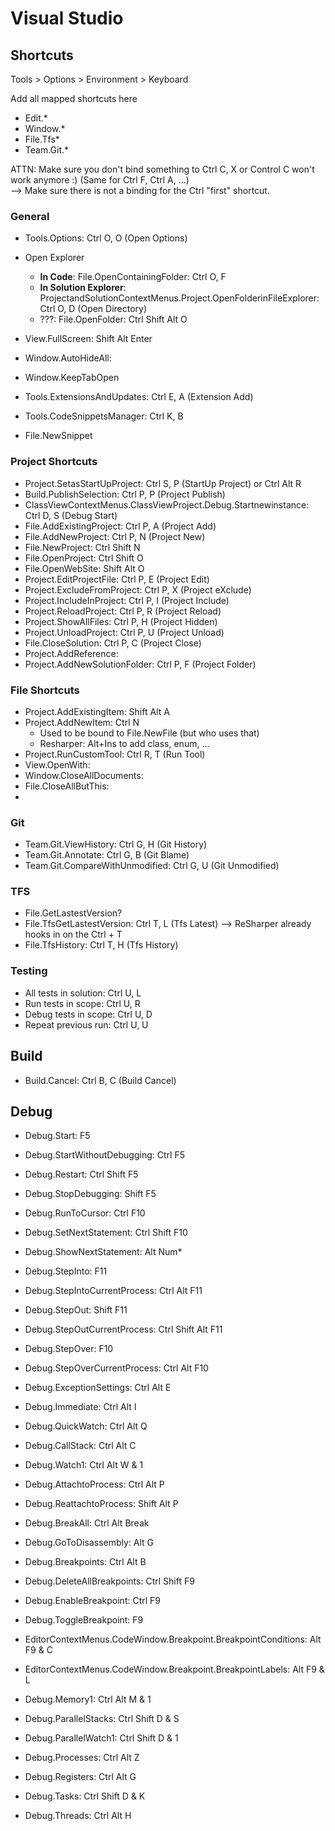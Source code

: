 Visual Studio
=============

Shortcuts
---------

Tools > Options > Environment > Keyboard


Add all mapped shortcuts here
- Edit.*
- Window.*
- File.Tfs*
- Team.Git.*


ATTN: Make sure you don't bind something to Ctrl C, X or Control C won't work anymore :)
(Same for Ctrl F, Ctrl A, ...)  
--> Make sure there is not a binding for the Ctrl "first" shortcut.


### General

- Tools.Options: Ctrl O, O (Open Options)
- Open Explorer
	- **In Code**: File.OpenContainingFolder: Ctrl O, F
	- **In Solution Explorer**: ProjectandSolutionContextMenus.Project.OpenFolderinFileExplorer: Ctrl O, D (Open Directory)
	- ???: File.OpenFolder: Ctrl Shift Alt O
- View.FullScreen: Shift Alt Enter
- Window.AutoHideAll: 
- Window.KeepTabOpen
- Tools.ExtensionsAndUpdates: Ctrl E, A (Extension Add)

- Tools.CodeSnippetsManager: Ctrl K, B
- File.NewSnippet

### Project Shortcuts

- Project.SetasStartUpProject: Ctrl S, P (StartUp Project) or Ctrl Alt R
- Build.PublishSelection: Ctrl P, P (Project Publish)
- ClassViewContextMenus.ClassViewProject.Debug.Startnewinstance: Ctrl D, S (Debug Start)
- File.AddExistingProject: Ctrl P, A (Project Add)
- File.AddNewProject: Ctrl P, N (Project New)
- File.NewProject: Ctrl Shift N
- File.OpenProject: Ctrl Shift O
- File.OpenWebSite: Shift Alt O
- Project.EditProjectFile: Ctrl P, E (Project Edit)
- Project.ExcludeFromProject: Ctrl P, X (Project eXclude)
- Project.IncludeInProject: Ctrl P, I (Project Include)
- Project.ReloadProject: Ctrl P, R (Project Reload)
- Project.ShowAllFiles: Ctrl P, H (Project Hidden)
- Project.UnloadProject: Ctrl P, U (Project Unload)
- File.CloseSolution: Ctrl P, C (Project Close)
- Project.AddReference: 
- Project.AddNewSolutionFolder: Ctrl P, F (Project Folder)


### File Shortcuts

- Project.AddExistingItem: Shift Alt A
- Project.AddNewItem: Ctrl N
	- Used to be bound to File.NewFile (but who uses that)  
	- Resharper: Alt+Ins to add class, enum, ...  
- Project.RunCustomTool: Ctrl R, T (Run Tool)
- View.OpenWith: 
- Window.CloseAllDocuments: 
- File.CloseAllButThis: 
- 


### Git

- Team.Git.ViewHistory: Ctrl G, H (Git History)
- Team.Git.Annotate: Ctrl G, B (Git Blame)
- Team.Git.CompareWithUnmodified: Ctrl G, U (Git Unmodified)

### TFS

- File.GetLastestVersion?
- File.TfsGetLastestVersion: Ctrl T, L (Tfs Latest) --> ReSharper already hooks in on the Ctrl + T
- File.TfsHistory: Ctrl T, H (Tfs History)


### Testing

- All tests in solution: Ctrl U, L
- Run tests in scope: Ctrl U, R
- Debug tests in scope: Ctrl U, D
- Repeat previous run: Ctrl U, U

## Build

- Build.Cancel: Ctrl B, C (Build Cancel)


## Debug

- Debug.Start: F5
- Debug.StartWithoutDebugging: Ctrl F5
- Debug.Restart: Ctrl Shift F5
- Debug.StopDebugging: Shift F5
- Debug.RunToCursor: Ctrl F10
- Debug.SetNextStatement: Ctrl Shift F10
- Debug.ShowNextStatement: Alt Num*
- Debug.StepInto: F11
- Debug.StepIntoCurrentProcess: Ctrl Alt F11
- Debug.StepOut: Shift F11
- Debug.StepOutCurrentProcess: Ctrl Shift Alt F11
- Debug.StepOver: F10
- Debug.StepOverCurrentProcess: Ctrl Alt F10

- Debug.ExceptionSettings: Ctrl Alt E
- Debug.Immediate: Ctrl Alt I
- Debug.QuickWatch: Ctrl Alt Q
- Debug.CallStack: Ctrl Alt C
- Debug.Watch1: Ctrl Alt W & 1

- Debug.AttachtoProcess: Ctrl Alt P
- Debug.ReattachtoProcess: Shift Alt P
- Debug.BreakAll: Ctrl Alt Break
- Debug.GoToDisassembly: Alt G

- Debug.Breakpoints: Ctrl Alt B
- Debug.DeleteAllBreakpoints: Ctrl Shift F9
- Debug.EnableBreakpoint: Ctrl F9
- Debug.ToggleBreakpoint: F9
- EditorContextMenus.CodeWindow.Breakpoint.BreakpointConditions: Alt F9 & C
- EditorContextMenus.CodeWindow.Breakpoint.BreakpointLabels: Alt F9 & L


- Debug.Memory1: Ctrl Alt M & 1
- Debug.ParallelStacks: Ctrl Shift D & S
- Debug.ParallelWatch1: Ctrl Shift D & 1
- Debug.Processes: Ctrl Alt Z
- Debug.Registers: Ctrl Alt G
- Debug.Tasks: Ctrl Shift D & K
- Debug.Threads: Ctrl Alt H
